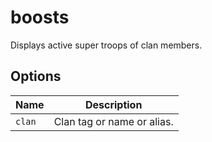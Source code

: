 # boosts

Displays active super troops of clan members.

## Options

| Name   | Description                |
| ------ | -------------------------- |
| `clan` | Clan tag or name or alias. |
